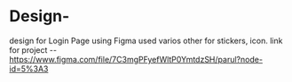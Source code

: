 # Design-
design for Login Page using Figma 
used varios other for stickers, icon.
link for project -- https://www.figma.com/file/7C3mgPFyefWltP0YmtdzSH/parul?node-id=5%3A3
